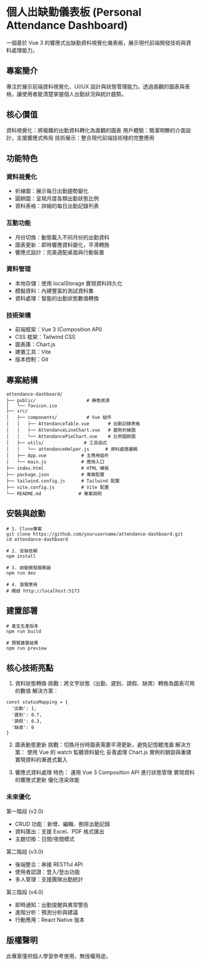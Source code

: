 # 個人出缺勤儀表板 (Personal Attendance Dashboard)

一個基於 Vue 3 的響應式出缺勤資料視覺化儀表板，展示現代前端開發技術與資料處理能力。

## 專案簡介

專注於展示前端資料視覺化、UI/UX 設計與狀態管理能力。透過直觀的圖表與表格，讓使用者能清楚掌握個人出勤狀況與統計趨勢。

## 核心價值

資料視覺化：將複雜的出勤資料轉化為直觀的圖表
用戶體驗：簡潔明瞭的介面設計，支援響應式佈局
技術展示：整合現代前端技術棧的完整應用

## 功能特色

### 資料視覺化

- 折線圖：展示每日出勤趨勢變化
- 圓餅圖：呈現月度各類出勤狀態比例
- 資料表格：詳細的每日出勤記錄列表

### 互動功能

- 月份切換：動態載入不同月份的出勤資料
- 圖表更新：即時響應資料變化，平滑轉換
- 響應式設計：完美適配桌面與行動裝置

### 資料管理

- 本地存儲：使用 localStorage 實現資料持久化
- 模擬資料：內建豐富的測試資料集
- 資料處理：智能的出勤狀態數值轉換

### 技術架構

- 前端框架：Vue 3 (Composition API)
- CSS 框架：Tailwind CSS
- 圖表庫：Chart.js
- 建置工具：Vite
- 版本控制：Git

## 專案結構

```
attendance-dashboard/
├── public/                   # 靜態資源
│   └── favicon.ico
├── src/
│   ├── components/           # Vue 組件
│   │   ├── AttendanceTable.vue       # 出勤記錄表格
│   │   ├── AttendanceLineChart.vue   # 趨勢折線圖
│   │   └── AttendancePieChart.vue    # 比例圓餅圖
│   ├── utils/               # 工具函式
│   │   └── attendanceHelper.js      # 資料處理邏輯
│   ├── App.vue             # 主應用組件
│   └── main.js             # 應用入口
├── index.html              # HTML 模板
├── package.json            # 專案配置
├── tailwind.config.js      # Tailwind 配置
├── vite.config.js          # Vite 配置
└── README.md              # 專案說明
```

## 安裝與啟動

```
# 1. Clone專案
git clone https://github.com/yourusername/attendance-dashboard.git
cd attendance-dashboard

# 2. 安裝依賴
npm install

# 3. 啟動開發服務器
npm run dev

# 4. 瀏覽應用
# 開啟 http://localhost:5173
```

## 建置部署

```
# 產生生產版本
npm run build

# 預覽建置結果
npm run preview
```

## 核心技術亮點

1. 資料狀態轉換
   挑戰：將文字狀態（出勤、遲到、請假、缺席）轉換為圖表可用的數值
   解決方案：

```
const statusMapping = {
  '出勤': 1,
  '遲到': 0.7,
  '請假': 0.3,
  '缺席': 0
}
```

2. 圖表動態更新
   挑戰：切換月份時圖表需要平滑更新，避免記憶體洩漏
   解決方案：
   使用 Vue 的 watch 監聽資料變化
   妥善處理 Chart.js 實例的銷毀與重建
   實現資料的漸進式載入

3. 響應式資料處理
   特色：
   運用 Vue 3 Composition API 進行狀態管理
   實現資料的響應式更新
   優化渲染效能

### 未來優化

第一階段 (v2.0)

- CRUD 功能：新增、編輯、刪除出勤記錄
- 資料匯出：支援 Excel、PDF 格式匯出
- 主題切換：日間/夜間模式

第二階段 (v3.0)

- 後端整合：串接 RESTful API
- 使用者認證：登入/登出功能
- 多人管理：支援團隊出勤統計

第三階段 (v4.0)

- 即時通知：出勤提醒與異常警告
- 進階分析：預測分析與建議
- 行動應用：React Native 版本

## 版權聲明

此專案僅供個人學習參考使用，無授權用途。
